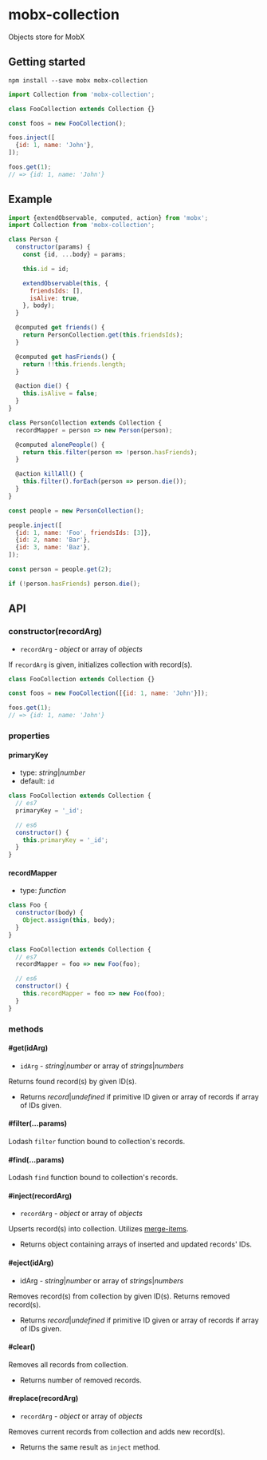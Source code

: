 # mobx-collection

Objects store for MobX

## Getting started

`npm install --save mobx mobx-collection`

```js
import Collection from 'mobx-collection';

class FooCollection extends Collection {}

const foos = new FooCollection();

foos.inject([
  {id: 1, name: 'John'},
]);

foos.get(1);
// => {id: 1, name: 'John'}
```

## Example

```js
import {extendObservable, computed, action} from 'mobx';
import Collection from 'mobx-collection';

class Person {
  constructor(params) {
    const {id, ...body} = params;

    this.id = id;

    extendObservable(this, {
      friendsIds: [],
      isAlive: true,
    }, body);
  }

  @computed get friends() {
    return PersonCollection.get(this.friendsIds);
  }

  @computed get hasFriends() {
    return !!this.friends.length;
  }

  @action die() {
    this.isAlive = false;
  }
}

class PersonCollection extends Collection {
  recordMapper = person => new Person(person);

  @computed alonePeople() {
    return this.filter(person => !person.hasFriends);
  }

  @action killAll() {
    this.filter().forEach(person => person.die());
  }
}

const people = new PersonCollection();

people.inject([
  {id: 1, name: 'Foo', friendsIds: [3]},
  {id: 2, name: 'Bar'},
  {id: 3, name: 'Baz'},
]);

const person = people.get(2);

if (!person.hasFriends) person.die();
```

## API

### constructor(recordArg)

- `recordArg` - *object* or array of *objects*

If `recordArg` is given, initializes collection with record(s).

```js
class FooCollection extends Collection {}

const foos = new FooCollection([{id: 1, name: 'John'}]);

foos.get(1);
// => {id: 1, name: 'John'}
```

### properties

#### primaryKey

- type: *string*|*number*
- default: `id`

```js
class FooCollection extends Collection {
  // es7
  primaryKey = '_id';

  // es6
  constructor() {
    this.primaryKey = '_id';
  }
}
```

#### recordMapper

- type: *function*

```js
class Foo {
  constructor(body) {
    Object.assign(this, body);
  }
}

class FooCollection extends Collection {
  // es7
  recordMapper = foo => new Foo(foo);

  // es6
  constructor() {
    this.recordMapper = foo => new Foo(foo);
  }
}
```

### methods

#### #get(idArg)

- `idArg` - *string*|*number* or array of *strings*|*numbers*

Returns found record(s) by given ID(s).

- Returns *record*|*undefined* if primitive ID given or array of records if array of IDs given.

#### #filter(...params)

Lodash `filter` function bound to collection's records.

#### #find(...params)

Lodash `find` function bound to collection's records.

#### #inject(recordArg)

- `recordArg` - *object* or array of *objects*

Upserts record(s) into collection. Utilizes [merge-items](https://github.com/lukaszgrolik/merge-items).

- Returns object containing arrays of inserted and updated records' IDs.

#### #eject(idArg)

- idArg - *string*|*number* or array of *strings*|*numbers*

Removes record(s) from collection by given ID(s). Returns removed record(s).

- Returns *record*|*undefined* if primitive ID given or array of records if array of IDs given.

#### #clear()

Removes all records from collection.

- Returns number of removed records.

#### #replace(recordArg)

- `recordArg` - *object* or array of *objects*

Removes current records from collection and adds new record(s).

- Returns the same result as `inject` method.